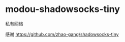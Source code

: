 modou-shadowsocks-tiny
======================

私有网络

感谢 https://github.com/zhao-gang/shadowsocks-tiny
